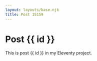 ```yaml
---
layout: layouts/base.njk
title: Post 15159
---
```


# Post {{ id }}

This is post {{ id }} in my Eleventy project.
